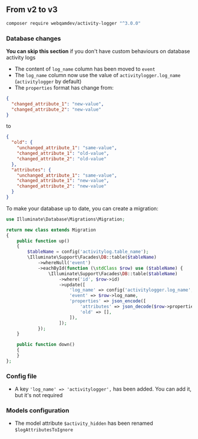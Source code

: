 ## From v2 to v3

``` bash
composer require webqamdev/activity-logger "^3.0.0"
```

### Database changes

**You can skip this section** if you don't have custom behaviours on database activity logs

- The content of `log_name` column has been moved to `event`
- The `log_name` column now use the value of `activitylogger.log_name` (`activitylogger` by default)
- The `properties` format has change from:
```json
{
  "changed_attribute_1": "new-value",
  "changed_attribute_2": "new-value"
}
```
to
```json
{
  "old": {
    "unchanged_attribute_1": "same-value",
    "changed_attribute_1": "old-value",
    "changed_attribute_2": "old-value"
  },
  "attributes": {
    "unchanged_attribute_1": "same-value",
    "changed_attribute_1": "new-value",
    "changed_attribute_2": "new-value"
  }
}
```

To make your database up to date, you can create a migration:
```php
use Illuminate\Database\Migrations\Migration;

return new class extends Migration
{
    public function up()
    {
        $tableName = config('activitylog.table_name');
        \Illuminate\Support\Facades\DB::table($tableName)
            ->whereNull('event')
            ->eachById(function (\stdClass $row) use ($tableName) {
                \Illuminate\Support\Facades\DB::table($tableName)
                    ->where('id', $row->id)
                    ->update([
                        'log_name' => config('activitylogger.log_name', 'activitylogger'),
                        'event' => $row->log_name,
                        'properties' => json_encode([
                            'attributes' => json_decode($row->properties, true),
                            'old' => [],
                        ]),
                    ]);
            });
    }

    public function down()
    {
    }
};
```

### Config file

- A key `'log_name' => 'activitylogger',` has been added. You can add it, but it's not required

### Models configuration

- The model attribute `$activity_hidden` has been renamed `$logAttributesToIgnore`

